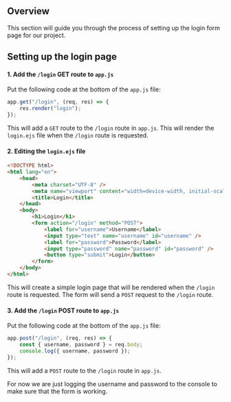 ## Overview

This section will guide you through the process of setting up the login form page for our project.

## Setting up the login page

#### 1. Add the `/login` GET route to `app.js`

Put the following code at the bottom of the `app.js` file:

```javascript
app.get("/login", (req, res) => {
	res.render("login");
});
```

This will add a `GET` route to the `/login` route in `app.js`. This will render the `login.ejs` file when the `/login` route is requested.

#### 2. Editing the `login.ejs` file

```html
<!DOCTYPE html>
<html lang="en">
	<head>
		<meta charset="UTF-8" />
		<meta name="viewport" content="width=device-width, initial-scale=1.0" />
		<title>Login</title>
	</head>
	<body>
		<h1>Login</h1>
		<form action="/login" method="POST">
			<label for="username">Username</label>
			<input type="text" name="username" id="username" />
			<label for="password">Password</label>
			<input type="password" name="password" id="password" />
			<button type="submit">Login</button>
		</form>
	</body>
</html>
```

This will create a simple login page that will be rendered when the `/login` route is requested. The form will send a `POST` request to the `/login` route.

#### 3. Add the `/login` POST route to `app.js`

Put the following code at the bottom of the `app.js` file:

```javascript
app.post("/login", (req, res) => {
	const { username, password } = req.body;
	console.log({ username, password });
});
```

This will add a `POST` route to the `/login` route in `app.js`.

For now we are just logging the username and password to the console to make sure that the form is working.
